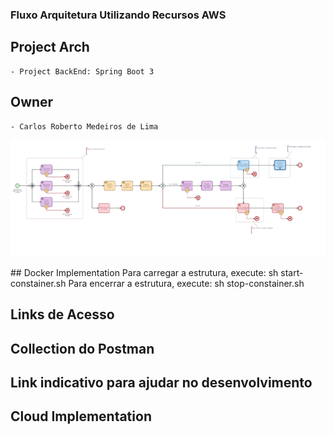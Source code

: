 ### Fluxo Arquitetura Utilizando Recursos AWS

## Project Arch
	- Project BackEnd: Spring Boot 3

## Owner
	- Carlos Roberto Medeiros de Lima
	
<p align="center">
  <img src= "https://github.com/CarlosRobertoMedeiros/posigti/blob/main/flow-principal/fluxo-principal.png" />
</p>
## Docker Implementation
  Para carregar a estrutura, execute:
    sh start-constainer.sh
  Para encerrar a estrutura, execute:
    sh stop-constainer.sh


## Links de Acesso
  
	
## Collection do Postman
  

## Link indicativo para ajudar no desenvolvimento
 
    
  
## Cloud Implementation
	
	
	
		
	
	
	

